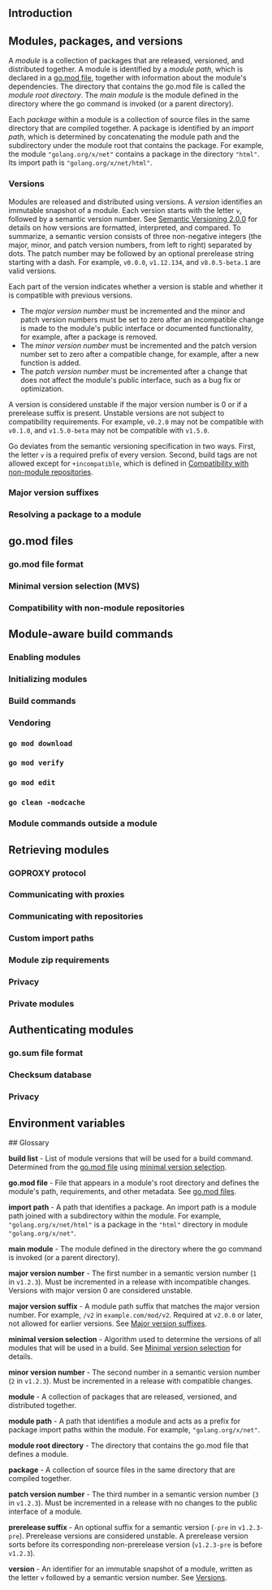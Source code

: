 <!--{
  "Title": "Go Modules Reference",
  "Subtitle": "Version of Sep 4, 2019",
  "Path": "/ref/modules"
}-->
<!-- TODO(jayconrod): ensure golang.org/x/website can render Markdown or convert
this document to HTML before Go 1.14. -->
<!-- TODO(jayconrod): ensure anchors work correctly after Markdown rendering -->

<a id="introduction"></a>
## Introduction

<a id="modules-packages-and-versions"></a>
## Modules, packages, and versions

A *module* is a collection of packages that are released, versioned, and
distributed together. A module is identified by a *module path*, which is
declared in a [go.mod file](#go.mod-files), together with information about the
module's dependencies. The directory that contains the go.mod file is called the
*module root directory*. The *main module* is the module defined in the
directory where the go command is invoked (or a parent directory).

Each *package* within a module is a collection of source files in the same
directory that are compiled together. A package is identified by an *import
path*, which is determined by concatenating the module path and the subdirectory
under the module root that contains the package. For example, the module
`"golang.org/x/net"` contains a package in the directory `"html"`. Its import
path is `"golang.org/x/net/html"`.

<a id="versions"></a>
### Versions

Modules are released and distributed using versions. A *version* identifies an
immutable snapshot of a module. Each version starts with the letter `v`,
followed by a semantic version number. See [Semantic Versioning
2.0.0](https://semver.org/spec/v2.0.0.html) for details on how versions are
formatted, interpreted, and compared. To summarize, a semantic version consists
of three non-negative integers (the major, minor, and patch version numbers,
from left to right) separated by dots. The patch number may be followed by an
optional prerelease string starting with a dash. For example, `v0.0.0`,
`v1.12.134`, and `v8.0.5-beta.1` are valid versions.

Each part of the version indicates whether a version is stable and whether it is
compatible with previous versions.

* The *major version number* must be incremented and the minor and patch version
  numbers must be set to zero after an incompatible change is made to the
  module's public interface or documented functionality, for example, after a
  package is removed.
* The *minor version number* must be incremented and the patch version number
  set to zero after a compatible change, for example, after a new function is
  added.
* The *patch version number* must be incremented after a change that does not
  affect the module's public interface, such as a bug fix or optimization.

A version is considered unstable if the major version number is 0 or if a
prerelease suffix is present. Unstable versions are not subject to compatibility
requirements. For example, `v0.2.0` may not be compatible with `v0.1.0`, and
`v1.5.0-beta` may not be compatible with `v1.5.0`.

Go deviates from the semantic versioning specification in two ways. First, the
letter `v` is a required prefix of every version. Second, build tags are not
allowed except for `+incompatible`, which is defined in [Compatibility with
non-module repositories](#compatibility-with-non-module-repositories).

<a id="major-version-suffixes"></a>
### Major version suffixes

<a id="resolving-a-package-to-a-module"></a>
### Resolving a package to a module

<a id="go.mod-files"></a>
## go.mod files

<a id="go.mod-file-format"></a>
### go.mod file format

<a id="minimal-version-selection"></a>
### Minimal version selection (MVS)

<a id="compatibility-with-non-module-repositories"></a>
### Compatibility with non-module repositories

<a id="module-aware-build-commands"></a>
## Module-aware build commands

<a id="enabling-modules"></a>
### Enabling modules

<a id="initializing-modules"></a>
### Initializing modules

<a id="build-commands"></a>
### Build commands

<a id="vendoring"></a>
### Vendoring

<a id="go-mod-download"></a>
### `go mod download`

<a id="go-mod-verify"></a>
### `go mod verify`

<a id="go-mod-edit"></a>
### `go mod edit`

<a id="go-clean-modcache"></a>
### `go clean -modcache`

<a id="module-commands-outside-a-module"></a>
### Module commands outside a module

<a id="retrieving-modules"></a>
## Retrieving modules

<a id="goproxy-protocol"></a>
### GOPROXY protocol

<a id="communicating-with-proxies"></a>
### Communicating with proxies

<a id="communicating-with-repositories"></a>
### Communicating with repositories

<a id="custom-import-paths"></a>
### Custom import paths

<!-- TODO(jayconrod): custom import paths, details of direct mode -->

<a id="module-zip-requirements"></a>
### Module zip requirements

<a id="communicating-privacy"></a>
### Privacy

<a id="private-modules"></a>
### Private modules

<a id="authenticating-modules"></a>
## Authenticating modules

<a id="go.sum-file-format"></a>
### go.sum file format

<a id="checksum-database"></a>
### Checksum database

<a id="authenticating-privacy"></a>
### Privacy

<a id="environment-variables"></a>
## Environment variables

<a id="glossary">
## Glossary

<a id="glos-build-list"></a>
**build list** - List of module versions that will be used for a build
command. Determined from the [go.mod file](#glos-go.mod-file) using
[minimal version selection](#minimal-version-selection).

<a id="glos-go.mod-file"></a>
**go.mod file** - File that appears in a module's root directory and defines the
module's path, requirements, and other metadata. See
[go.mod files](#go.mod-files).

<a id="glos-import-path"></a>
**import path** - A path that identifies a package. An import path is a module
path joined with a subdirectory within the module. For example,
`"golang.org/x/net/html"` is a package in the `"html"` directory in module
`"golang.org/x/net"`.

<a id="glos-main-module"></a>
**main module** - The module defined in the directory where the go command is
invoked (or a parent directory).

<a id="glos-major-version-number"></a>
**major version number** - The first number in a semantic version number (`1` in
`v1.2.3`). Must be incremented in a release with incompatible changes. Versions
with major version 0 are considered unstable.

<a id="glos-major-version-suffix"></a>
**major version suffix** - A module path suffix that matches the major version
number. For example, `/v2` in `example.com/mod/v2`. Required at `v2.0.0` or
later, not allowed for earlier versions. See
[Major version suffixes](#major-version-suffixes).

<a id="glos-minimal-version-selection"></a>
**minimal version selection** - Algorithm used to determine the versions of all
modules that will be used in a build. See
[Minimal version selection](#minimal-version-selection) for details.

<a id="glos-minor-version-number"></a>
**minor version number** - The second number in a semantic version number (`2`
in `v1.2.3`). Must be incremented in a release with compatible changes.

<a id="glos-module"></a>
**module** - A collection of packages that are released, versioned, and
distributed together.

<a id="module-path"></a>
**module path** - A path that identifies a module and acts as a prefix for
package import paths within the module. For example, `"golang.org/x/net"`.

<a id="glos-module-root-directory"></a>
**module root directory** - The directory that contains the go.mod file that
defines a module.

<a id="glos-package"></a>
**package** - A collection of source files in the same directory that are
compiled together.

<a id="glos-patch-version-number"></a>
**patch version number** - The third number in a semantic version number (`3` in
`v1.2.3`). Must be incremented in a release with no changes to the public
interface of a module.

<a id="glos-prerelease-suffix"></a>
**prerelease suffix** - An optional suffix for a semantic version (`-pre` in
`v1.2.3-pre`). Prerelease versions are considered unstable. A prerelease version
sorts before its corresponding non-prerelease version (`v1.2.3-pre` is before
`v1.2.3`).

<a id="glos-version"></a>
**version** - An identifier for an immutable snapshot of a module, written as
the letter `v` followed by a semantic version number. See [Versions](#versions).

